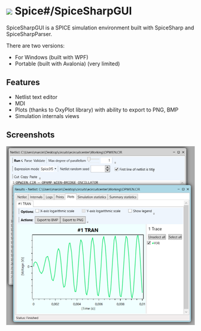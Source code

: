 # <img src="https://spicesharp.github.io/SpiceSharp/api/images/logo_full.svg" width="45px" /> Spice#/SpiceSharpGUI
 SpiceSharpGUI is a SPICE simulation environment built with SpiceSharp and SpiceSharpParser.
 
 There are two versions:
 * For Windows (built with WPF)
 * Portable  (built with Avalonia) (very limited)
 
 
 ## Features
 * Netlist text editor
 * MDI
 * Plots (thanks to OxyPlot library) with ability to export to PNG, BMP
 * Simulation internals views
 
 ## Screenshots
 ![Screen](/screenshots/screen01.PNG)
 
